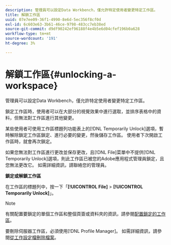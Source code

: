 ```yaml
---
description: 管理員可以設定Data Workbench，僅允許特定使用者變更特定工作區。
title: 解鎖工作區
uuid: 07e7ee09-36f1-4990-8e6d-5ec356f8cf0d
exl-id: 6c603e63-3b61-46ce-9798-483cc7eb38ed
source-git-commit: d9df90242ef96188f4e4b5e6d04cfef196b0a628
workflow-type: tm+mt
source-wordcount: '191'
ht-degree: 3%

---
```


# 解鎖工作區{#unlocking-a-workspace}

管理員可以設定Data Workbench，僅允許特定使用者變更特定工作區。

鎖定工作區時，使用者可以在大部分的視覺效果中進行選取，並排序表格中的資料，但無法對工作區進行其他變更。

某些使用者可使用工作區標題列功能表上的[!DNL Temporarily Unlock]選項，暫時解除鎖定工作區鎖定、進行必要的變更，然後儲存工作區。 使用者下次開啟工作區時，就會再次鎖定。

如果您無法對工作區進行更改並保存更改，且[!DNL File]菜單中不提供[!DNL Temporarily Unlock]選項，則此工作區已被您的Adobe應用程式管理員鎖定，且您無法更改它。 如需詳細資訊，請聯絡您的管理員。

**鎖定或解鎖工作區**

在工作區的標題列中，按一下「**[!UICONTROL File]** > **[!UICONTROL Temporarily Unlock]**」。

>[!NOTE]
>
>有關配置要鎖定的單個工作區和整個頁簽或資料夾的資訊，請參閱[配置鎖定的工作區](../../../home/c-get-started/c-intf-anlys-ftrs/c-config-locked-wkspc/c-config-locked-wkspc.md#concept-b6ce110bbed645d89f29373b5106836a)。

要刪除伺服器工作區，必須使用[!DNL Profile Manager]。 如需詳細資訊，請參閱[從工作設定檔刪除檔案](../../../home/c-get-started/c-admin-intrf/c-prof-mgr/t-del-files-wkg-prof.md#task-1e29c25e6c824cc9b51cb651e835856b)。

